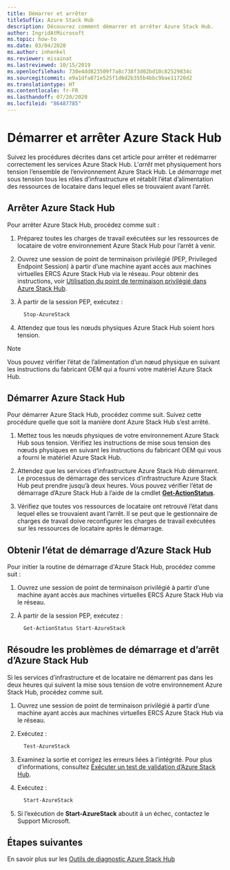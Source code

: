 ```yaml
---
title: Démarrer et arrêter
titleSuffix: Azure Stack Hub
description: Découvrez comment démarrer et arrêter Azure Stack Hub.
author: IngridAtMicrosoft
ms.topic: how-to
ms.date: 03/04/2020
ms.author: inhenkel
ms.reviewer: misainat
ms.lastreviewed: 10/15/2019
ms.openlocfilehash: 730e4dd823509f7a8c738f3d02bd10c82529834c
ms.sourcegitcommit: e9a1dfa871e525f1d6d2b355b4bbc9bae11720d2
ms.translationtype: HT
ms.contentlocale: fr-FR
ms.lasthandoff: 07/20/2020
ms.locfileid: "86487785"
---
```

# <a name="start-and-stop-azure-stack-hub"></a>Démarrer et arrêter Azure Stack Hub

Suivez les procédures décrites dans cet article pour arrêter et redémarrer correctement les services Azure Stack Hub. L’*arrêt* met physiquement hors tension l’ensemble de l’environnement Azure Stack Hub. Le *démarrage* met sous tension tous les rôles d’infrastructure et rétablit l’état d’alimentation des ressources de locataire dans lequel elles se trouvaient avant l’arrêt.

## <a name="stop-azure-stack-hub"></a>Arrêter Azure Stack Hub

Pour arrêter Azure Stack Hub, procédez comme suit :

1. Préparez toutes les charges de travail exécutées sur les ressources de locataire de votre environnement Azure Stack Hub pour l’arrêt à venir.

2. Ouvrez une session de point de terminaison privilégié (PEP, Privileged Endpoint Session) à partir d’une machine ayant accès aux machines virtuelles ERCS Azure Stack Hub via le réseau. Pour obtenir des instructions, voir [Utilisation du point de terminaison privilégié dans Azure Stack Hub](azure-stack-privileged-endpoint.md).

3. À partir de la session PEP, exécutez :

    ```powershell
      Stop-AzureStack
    ```

4. Attendez que tous les nœuds physiques Azure Stack Hub soient hors tension.

> [!Note]
> Vous pouvez vérifier l’état de l’alimentation d’un nœud physique en suivant les instructions du fabricant OEM qui a fourni votre matériel Azure Stack Hub.

## <a name="start-azure-stack-hub"></a>Démarrer Azure Stack Hub

Pour démarrer Azure Stack Hub, procédez comme suit. Suivez cette procédure quelle que soit la manière dont Azure Stack Hub s’est arrêté.

1. Mettez tous les nœuds physiques de votre environnement Azure Stack Hub sous tension. Vérifiez les instructions de mise sous tension des nœuds physiques en suivant les instructions du fabricant OEM qui vous a fourni le matériel Azure Stack Hub.

2. Attendez que les services d’infrastructure Azure Stack Hub démarrent. Le processus de démarrage des services d’infrastructure Azure Stack Hub peut prendre jusqu’à deux heures. Vous pouvez vérifier l’état de démarrage d’Azure Stack Hub à l’aide de la cmdlet [**Get-ActionStatus**](#get-the-startup-status-for-azure-stack-hub).

3. Vérifiez que toutes vos ressources de locataire ont retrouvé l’état dans lequel elles se trouvaient avant l’arrêt. Il se peut que le gestionnaire de charges de travail doive reconfigurer les charges de travail exécutées sur les ressources de locataire après le démarrage.

## <a name="get-the-startup-status-for-azure-stack-hub"></a>Obtenir l’état de démarrage d’Azure Stack Hub

Pour initier la routine de démarrage d'Azure Stack Hub, procédez comme suit :

1. Ouvrez une session de point de terminaison privilégié à partir d’une machine ayant accès aux machines virtuelles ERCS Azure Stack Hub via le réseau.

2. À partir de la session PEP, exécutez :

    ```powershell
      Get-ActionStatus Start-AzureStack
    ```

## <a name="troubleshoot-startup-and-shutdown-of-azure-stack-hub"></a>Résoudre les problèmes de démarrage et d’arrêt d’Azure Stack Hub

Si les services d’infrastructure et de locataire ne démarrent pas dans les deux heures qui suivent la mise sous tension de votre environnement Azure Stack Hub, procédez comme suit.

1. Ouvrez une session de point de terminaison privilégié à partir d’une machine ayant accès aux machines virtuelles ERCS Azure Stack Hub via le réseau.

2. Exécutez :

    ```powershell
      Test-AzureStack
      ```

3. Examinez la sortie et corrigez les erreurs liées à l’intégrité. Pour plus d’informations, consultez [Exécuter un test de validation d’Azure Stack Hub](azure-stack-diagnostic-test.md).

4. Exécutez :

    ```powershell
      Start-AzureStack
    ```

5. Si l’exécution de **Start-AzureStack** aboutit à un échec, contactez le Support Microsoft.

## <a name="next-steps"></a>Étapes suivantes

En savoir plus sur les [Outils de diagnostic Azure Stack Hub](./azure-stack-diagnostic-log-collection-overview.md?view=azs-2002)
